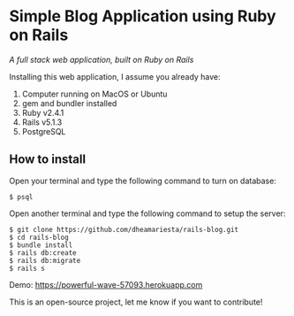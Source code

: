 # **Simple Blog Application using Ruby on Rails**
*A full stack web application, built on Ruby on Rails*

Installing this web application, I assume you already have:

 1. Computer running on MacOS or Ubuntu 
 2. gem and bundler installed
 3. Ruby v2.4.1
 4. Rails v5.1.3
 5. PostgreSQL
 
**How to install**
-------------
Open your terminal and type the following command to turn on database:

    $ psql
    
Open another terminal and type the following command to setup the server:  

    $ git clone https://github.com/dheamariesta/rails-blog.git
    $ cd rails-blog
    $ bundle install
    $ rails db:create
    $ rails db:migrate
    $ rails s

Demo: https://powerful-wave-57093.herokuapp.com

This is an open-source project, let me know if you want to contribute!

